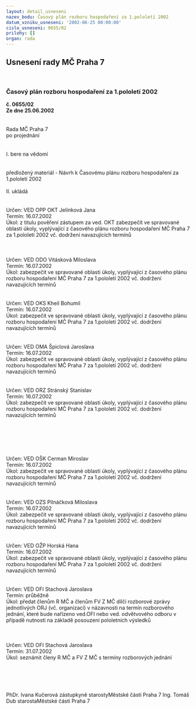 ```yaml
---
layout: detail_usneseni
nazev_bodu: Časový plán rozboru hospodaření za 1.pololetí 2002
datum_vzniku_usneseni: '2002-06-25 00:00:00'
cislo_usneseni: 0655/02
prilohy: []
organ: rada
---
```

<div id="ucUsn_pList" class="usn">
	<span><h2>Usnesení rady MČ Praha 7 </h2>
<br></span><div class="standBody">
<span><h3>Časový plán rozboru hospodaření za 1.pololetí 2002</h3></span><div class="center">
		<strong>č. 0655/02</strong><br>
	</div>
<div class="center">
		<strong>Ze dne 25.06.2002</strong><br><br>
	</div>
<br>Rada MČ Praha 7<br>po projednání<br><br><br>I.	bere na vědomí<br><br> <br>předložený materiál - Návrh k Časovému plánu rozboru hospodaření za 1.pololetí 2002<br><br>II.	ukládá <br><br> <br>Určen:	VED OPP OKT Jelínková Jana<br>Termín: 16.07.2002<br>Úkol:	z titulu pověření zástupem za ved. OKT zabezpečit ve spravované oblasti úkoly, vyplývající z časového plánu rozboru hospodaření MČ Praha 7 za 1.pololetí 2002 vč. dodržení navazujících termínů <br> <br><br> <br>Určen:	VED ODO Vitásková Miloslava<br>Termín: 16.07.2002<br>Úkol:	zabezpečit ve spravované oblasti úkoly, vyplývající z časového plánu rozboru hospodaření MČ Praha 7 za 1.pololetí 2002 vč. dodržení navazujících termínů<br> <br> <br>Určen:	VED OKS Kheil Bohumil<br>Termín: 16.07.2002<br>Úkol:	zabezpečit ve spravované oblasti úkoly, vyplývající z časového plánu rozboru hospodaření MČ Praha 7 za 1.pololetí 2002 vč. dodržení navazujících termínů<br> <br> <br>Určen:	VED OMA Špiclová Jaroslava<br>Termín: 16.07.2002<br>Úkol:	zabezpečit ve spravované oblasti úkoly, vyplývající z časového plánu rozboru hospodaření MČ Praha 7 za 1.pololetí 2002 vč. dodržení navazujících termínů<br> <br> <br>Určen:	VED ORZ  Stránský Stanislav<br>Termín: 16.07.2002<br>Úkol:	zabezpečit ve spravované oblasti úkoly, vyplývající z časového plánu rozboru hospodaření MČ Praha 7 za 1.pololetí 2002 vč. dodržení navazujících termínů <br> <br><br><br><br><br> <br>Určen:	VED OŠK Cerman Miroslav<br>Termín: 16.07.2002<br>Úkol:	zabezpečit ve spravované oblasti úkoly, vyplývající z časového plánu rozboru hospodaření MČ Praha 7 za 1.pololetí 2002 vč. dodržení navazujících termínů<br> <br> <br>Určen:	VED OZS Pilnáčková Miloslava<br>Termín: 16.07.2002<br>Úkol:	zabezpečit ve spravované oblasti úkoly, vyplývající z časového plánu rozboru hospodaření MČ Praha 7 za 1.pololetí 2002 vč. dodržení navazujících termínů<br> <br> <br>Určen:	VED OŽP Horská Hana<br>Termín: 16.07.2002<br>Úkol:	zabezpečit ve spravované oblasti úkoly, vyplývající z časového plánu rozboru hospodaření MČ Praha 7 za 1.pololetí 2002 vč. dodržení navazujících termínů<br> <br> <br>Určen:	VED OFI Stachová Jaroslava<br>Termín: průběžně<br>Úkol:	předat členům R MČ a členům FV Z MČ dílčí rozborové zprávy jednotlivých ORJ (vč. organizací) v názavnosti na termín rozborového jednání, které bude nařízeno ved.OFI nebo ved. odvětvového odboru  v případě nutnosti na základě posouzení pololetních výsledků<br> <br><br> <br>Určen:	VED OFI Stachová Jaroslava<br>Termín: 31.07.2002<br>Úkol:	seznámit členy R MČ a FV Z MČ  s termíny rozborových jednání<br> <br><br><br> <br>	<br>PhDr. Ivana Kučerová zástupkyně starostyMěstské části Praha 7	Ing. Tomáš Dub starostaMěstské části Praha 7<br>	<br><br>
</div>
</div>